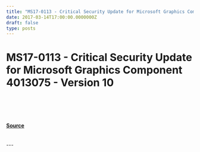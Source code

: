 ```yaml
---
title: "MS17-0113 - Critical Security Update for Microsoft Graphics Component 4013075 - Version 10"
date: 2017-03-14T17:00:00.0000000Z
draft: false
type: posts
---
```

# MS17-0113 - Critical Security Update for Microsoft Graphics Component 4013075 - Version 10

<br/>

<br/>

<br/>


#### [Source](https://technet.microsoft.com/en-us/library/security/MS17-0113)

<br/>
---
